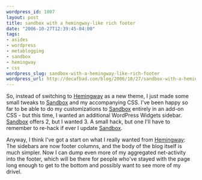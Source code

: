 ```yaml
--- 
wordpress_id: 1007
layout: post
title: sandbox with a hemingway-like rich footer
date: "2006-10-27T12:39:45-04:00"
tags: 
- asides
- wordpress
- metablogging
- sandbox
- hemingway
- css
wordpress_slug: sandbox-with-a-hemingway-like-rich-footer
wordpress_url: http://decafbad.com/blog/2006/10/27/sandbox-with-a-hemingway-like-rich-footer
---
```

So, instead of switching to [Hemingway][hw] as a new theme, I just made some small tweaks to [Sandbox][sb] and my accompanying CSS.  I've been happy so far to be able to do my customizations to [Sandbox][sb] entirely in an add-on CSS - but this time, I wanted an additional WordPress Widgets sidebar.  [Sandbox][sb] offers 2, but I wanted 3.  A small hack, but one I'll have to remember to re-hack if ever I update [Sandbox][sb].  

Anyway, I think I've got a start on what I really wanted from [Hemingway][hw]:  The sidebars are now footer columns, and the body of the blog itself is much simpler.  Now I can dump even more of my aggregated net-activity into the footer, which will be there for people who've stayed with the page long enough to get to the bottom and possibly want to see more of my drivel.

[hw]: http://warpspire.com/hemingway/hemingway-for-wordpress
[sb]: http://www.plaintxt.org/themes/sandbox/
